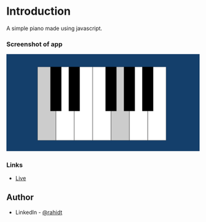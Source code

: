# Introduction

A simple piano made using javascript. 

### Screenshot of app

![Screenshot](Screenshot.png)


### Links

- [Live](https://forkify-rahidt.netlify.app/)

## Author

- LinkedIn - [@rahidt](https://www.linkedin.com/in/rahidt/)
